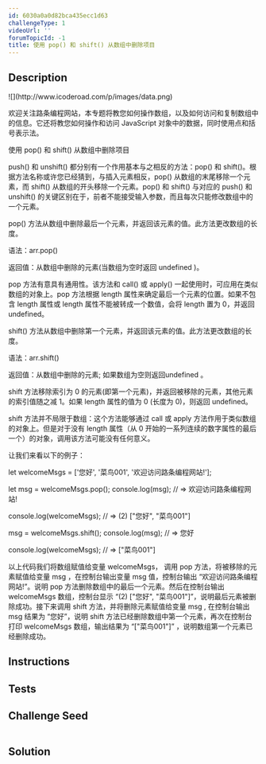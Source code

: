 ```yaml
---
id: 6030a0a0d82bca435ecc1d63
challengeType: 1
videoUrl: ''
forumTopicId: -1
title: 使用 pop() 和 shift() 从数组中删除项目
---
```


## Description
<section id='description'>
![](http://www.icoderoad.com/p/images/data.png)

欢迎关注路条编程网站，本专题将教您如何操作数组，以及如何访问和复制数组中的信息。它还将教您如何操作和访问 JavaScript 对象中的数据，同时使用点和括号表示法。

使用 pop() 和 shift() 从数组中删除项目

push() 和 unshift() 都分别有一个作用基本与之相反的方法：pop() 和 shift()。根据方法名称或许您已经猜到，与插入元素相反，pop() 从数组的末尾移除一个元素，而 shift() 从数组的开头移除一个元素。pop() 和 shift() 与对应的 push() 和 unshift() 的关键区别在于，前者不能接受输入参数，而且每次只能修改数组中的一个元素。

pop() 方法从数组中删除最后一个元素，并返回该元素的值。此方法更改数组的长度。

语法：arr.pop()

返回值：从数组中删除的元素(当数组为空时返回 undefined )。

pop 方法有意具有通用性。该方法和 call() 或 apply() 一起使用时，可应用在类似数组的对象上。pop 方法根据 length 属性来确定最后一个元素的位置。如果不包含 length 属性或 length 属性不能被转成一个数值，会将 length 置为 0，并返回 undefined。

shift() 方法从数组中删除第一个元素，并返回该元素的值。此方法更改数组的长度。

语法：arr.shift()

返回值：从数组中删除的元素; 如果数组为空则返回undefined 。 

shift 方法移除索引为 0 的元素(即第一个元素)，并返回被移除的元素，其他元素的索引值随之减 1。如果 length 属性的值为 0 (长度为 0)，则返回 undefined。

shift 方法并不局限于数组：这个方法能够通过 call 或 apply 方法作用于类似数组的对象上。但是对于没有 length 属性（从 0 开始的一系列连续的数字属性的最后一个）的对象，调用该方法可能没有任何意义。


让我们来看以下的例子：

let welcomeMsgs = ['您好', '菜鸟001', '欢迎访问路条编程网站!'];

let msg = welcomeMsgs.pop();
console.log(msg);
// => 欢迎访问路条编程网站!

console.log(welcomeMsgs);
// => (2) ["您好", "菜鸟001"]

msg = welcomeMsgs.shift();
console.log(msg);
// => 您好

console.log(welcomeMsgs);
// => ["菜鸟001"]

以上代码我们将数组赋值给变量 welcomeMsgs， 调用 pop 方法，将被移除的元素赋值给变量 msg ，在控制台输出变量 msg 值，控制台输出 “欢迎访问路条编程网站!”。说明 pop 方法删除数组中的最后一个元素。然后在控制台输出 welcomeMsgs 数组，控制台显示 “(2) ["您好", "菜鸟001"]”，说明最后元素被删除成功。接下来调用 shift 方法，并将删除元素赋值给变量 msg , 在控制台输出 msg 结果为 “您好”，说明 shift 方法已经删除数组中第一个元素，再次在控制台打印 welcomeMsgs 数组，输出结果为 “["菜鸟001"]” ，说明数组第一个元素已经删除成功。


</section>

## Instructions
<section id='instructions'>

</section>

## Tests
<section id='tests'>

</section>

## Challenge Seed
<section id='challengeSeed'>

<div id='js-seed'>

```js

```

</div>



</section>

## Solution
<section id='solution'>


</section>
